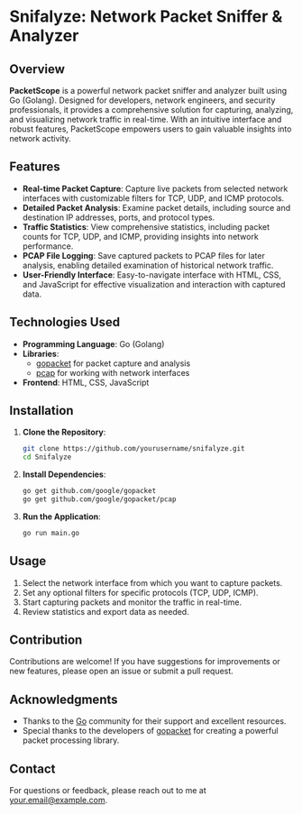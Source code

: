 <h1>Snifalyze: Network Packet Sniffer & Analyzer</h1>

## Overview
**PacketScope** is a powerful network packet sniffer and analyzer built using Go (Golang). Designed for developers, network engineers, and security professionals, it provides a comprehensive solution for capturing, analyzing, and visualizing network traffic in real-time. With an intuitive interface and robust features, PacketScope empowers users to gain valuable insights into network activity.

## Features

- **Real-time Packet Capture**: Capture live packets from selected network interfaces with customizable filters for TCP, UDP, and ICMP protocols.
- **Detailed Packet Analysis**: Examine packet details, including source and destination IP addresses, ports, and protocol types.
- **Traffic Statistics**: View comprehensive statistics, including packet counts for TCP, UDP, and ICMP, providing insights into network performance.
- **PCAP File Logging**: Save captured packets to PCAP files for later analysis, enabling detailed examination of historical network traffic.
- **User-Friendly Interface**: Easy-to-navigate interface with HTML, CSS, and JavaScript for effective visualization and interaction with captured data.

## Technologies Used

- **Programming Language**: Go (Golang)
- **Libraries**: 
  - [gopacket](https://github.com/google/gopacket) for packet capture and analysis
  - [pcap](https://github.com/google/gopacket/pcap) for working with network interfaces
- **Frontend**: HTML, CSS, JavaScript

## Installation

1. **Clone the Repository**:
    ```bash
    git clone https://github.com/yourusername/snifalyze.git
    cd Snifalyze
    ```

2. **Install Dependencies**:
    ```bash
    go get github.com/google/gopacket
    go get github.com/google/gopacket/pcap
    ```

3. **Run the Application**:
    ```bash
    go run main.go
    ```

## Usage

1. Select the network interface from which you want to capture packets.
2. Set any optional filters for specific protocols (TCP, UDP, ICMP).
3. Start capturing packets and monitor the traffic in real-time.
4. Review statistics and export data as needed.

## Contribution

Contributions are welcome! If you have suggestions for improvements or new features, please open an issue or submit a pull request.

## Acknowledgments

- Thanks to the [Go](https://golang.org/) community for their support and excellent resources.
- Special thanks to the developers of [gopacket](https://github.com/google/gopacket) for creating a powerful packet processing library.

## Contact

For questions or feedback, please reach out to me at [your.email@example.com](mailto:your.email@example.com).
